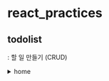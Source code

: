 # react_practices

## todolist
: 할 일 만들기 (CRUD)
<details>
  <summary>home</summary>
  <div markdown="1">
    <ul>
      <li>1</li>
      <li>2</li>
    </ul>
  </div>
</details>
